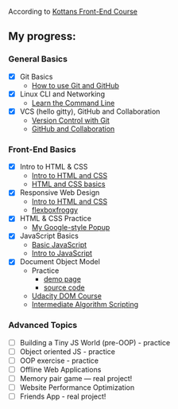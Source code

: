 According to [Kottans Front-End Course](https://github.com/kottans/frontend/blob/master/contents.md)

## My progress:

### General Basics

- [x] Git Basics
  - [How to use Git and GitHub](./0/classroom.udacity.com_courses_ud775.png "udacity.com - How to use Git and GitHub")
- [x] Linux CLI and Networking
  - [Learn the Command Line](./1/command-line.png "codecademy.com - Learn the Commant Line")
- [x] VCS (hello gitty), GitHub and Collaboration
  - [Version Control with Git](./2/What_is_Version_Control.png "udacity.com - Version Control with Git")
  - [GitHub and Collaboration](./2/GitHub&Collaboration.png "udacity.com - GitHub and Collaboration")

### Front-End Basics

- [x] Intro to HTML & CSS
    - [Intro to HTML and CSS](./3/Intro_to_HTML&CSS.png "udacity.com - Intro to HTML and CSS")
    - [HTML and CSS basics](./3/htmlacademy.ru_courses.png "htmlacademy.ru - HTML and CSS basics")
- [x] Responsive Web Design
    - [Intro to HTML and CSS](./4/ResponsiveWebDesignFundamentals.png "udacity.com - udacity.com - Intro to HTML and CSS")
    - [flexboxfroggy](./4/flexboxfroggy.png "flexboxfroggy.com - Game for learning CSS flexbox")
- [x] HTML & CSS Practice 
    - [My Google-style Popup](https://github.com/Shramkoweb/html "No JavaScript, only HTML/CSS")
- [x] JavaScript Basics
    - [Basic JavaScript](./5/learn.freecodecamp.org_.png "freecodecamp.org - Basic JavaScript")
    - [Intro to JavaScript](./5/classroom.udacity.com_courses_ud803.png "udacity.com - Intro to JavaScript")
- [x] Document Object Model
    - Practice 
        - [demo page](https://shramkoweb.github.io/kottans-dom/)
        - [source code](https://github.com/Shramkoweb/kottans-dom)
    - [Udacity DOM Course](./7/udacity_DOM.png "Udacity DOM Course")
    - [Intermediate Algorithm Scripting](./7/www.freecodecamp.org_learn.png "Intermediate Algorithm Scripting")

### Advanced Topics

- [ ] Building a Tiny JS World (pre-OOP) - practice
- [ ] Object oriented JS - practice
- [ ] OOP exercise - practice
- [ ] Offline Web Applications
- [ ] Memory pair game — real project!
- [ ] Website Performance Optimization
- [ ] Friends App - real project!
